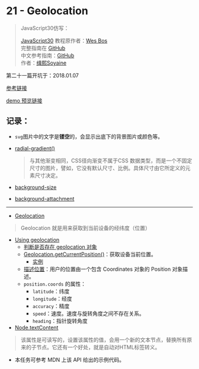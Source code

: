 # 21 - Geolocation

> JavaScript30仿写：
>
> [JavaScript30](https://javascript30.com) 教程原作者：[Wes Bos](https://github.com/wesbos)    
> 完整指南在 [GitHub](https://github.com/soyaine/JavaScript30)  
> 中文参考指南：[GitHub](https://github.com/soyaine/JavaScript30)  
> 作者：[缉熙Soyaine](https://github.com/soyaine)

第二十一篇开坑于：2018.01.07

[参考链接](https://github.com/soyaine/JavaScript30/tree/master/21%20-%20Geolocation)

[demo 预览链接](https://hehe1111.github.io/js_demo/js30/21%20-%20Geolocation/)

## 记录：
- `svg`图片中的文字是**镂空**的，会显示出底下的背景图片或颜色等。
- [radial-gradient()](https://developer.mozilla.org/zh-CN/docs/Web/CSS/radial-gradient)
    > 与其他渐变相同，CSS径向渐变不属于CSS <color>数据类型，而是一个不固定尺寸的图片，譬如，它没有默认尺寸、比例。具体尺寸由它所定义的元素尺寸决定。

- [background-size](https://developer.mozilla.org/zh-CN/docs/Web/CSS/background-size)
- [background-attachment](https://developer.mozilla.org/zh-CN/docs/Web/CSS/background-attachment#%E6%A6%82%E8%BF%B0)

---
- [Geolocation](https://developer.mozilla.org/zh-CN/docs/Web/API/Geolocation)
> Geolocation 就是用来获取到当前设备的经纬度（位置）

- [Using geolocation](https://developer.mozilla.org/zh-CN/docs/Web/API/Geolocation/Using_geolocation)
    - [判断是否存在 geolocation 对象](https://developer.mozilla.org/zh-CN/docs/Web/API/Geolocation/Using_geolocation#geolocation_%E5%AF%B9%E8%B1%A1)
    - [Geolocation.getCurrentPosition()](https://developer.mozilla.org/zh-CN/docs/Web/API/Geolocation/getCurrentPosition)：获取设备当前位置。
        - [实例](https://developer.mozilla.org/zh-CN/docs/Web/API/Geolocation/getCurrentPosition#%E5%AE%9E%E4%BE%8B)
    - [描述位置](https://developer.mozilla.org/zh-CN/docs/Web/API/Geolocation/Using_geolocation#%E6%8F%8F%E8%BF%B0%E4%BD%8D%E7%BD%AE)：用户的位置由一个包含 Coordinates 对象的 Position 对象描述。
    - `position.coords` 的属性：
        - `latitude`：纬度
        - `longitude`：经度
        - `accuracy`：精度
        - `speed`：速度。速度与旋转角度之间不存在关系。
        - `heading`：指针旋转角度
- [Node.textContent](http://javascript.ruanyifeng.com/dom/node.html#toc7)
> 该属性是可读写的，设置该属性的值，会用一个新的文本节点，替换所有原来的子节点。它还有一个好处，就是自动对HTML标签转义。

- 本任务可参考 MDN 上该 API 给出的示例代码。
